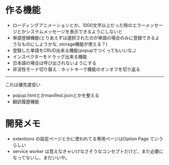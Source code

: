 # 作る機能

- ローディングアニメーションとか、1000文字以上だった時のエラーメッセージとかシステムメッセージを表示できるようにしないと
- 単語登録機能(とりあえずは選択されたのが単語の場合のみに登録できるようなものにしようかな, storage機能が使える？)
- 登録した単語をCRUD出来る機能(popupでつくってもいいな。)
- インスペクターをドラッグ出来る機能
- 日本語の場合は呼び出されないようにする
- 非活性モード切り替え：ホットキーで機能のオンオフを切り返る
--- 
これは優先度低い
- popup.htmlとかmanifest.jsonとかを整える
- 翻訳履歴機能


# 開発メモ

- extentions の設定ページとかに使われてる専用ページはOption Page ていうらしい
- service worker は覚えなきゃいけなさそうなコンセプトだけど、まだ必要になってないし、まだいいや。
